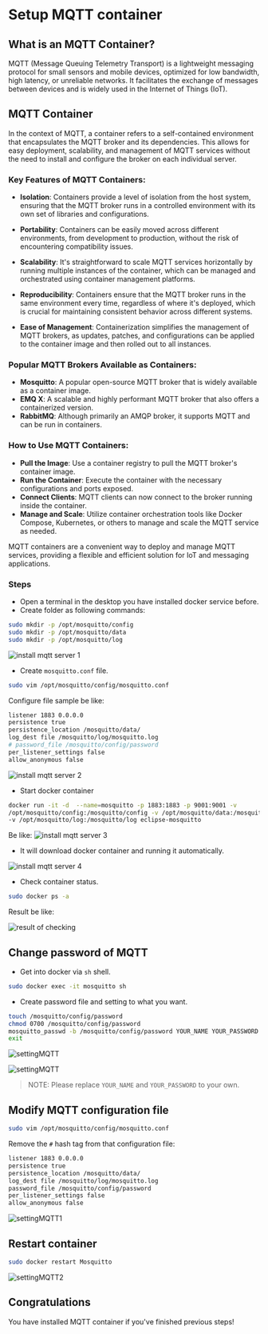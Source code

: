 # Setup MQTT container

## What is an MQTT Container?

MQTT (Message Queuing Telemetry Transport) is a lightweight messaging protocol for small sensors and mobile devices, optimized for low bandwidth, high latency, or unreliable networks. It facilitates the exchange of messages between devices and is widely used in the Internet of Things (IoT).

## MQTT Container

In the context of MQTT, a container refers to a self-contained environment that encapsulates the MQTT broker and its dependencies. This allows for easy deployment, scalability, and management of MQTT services without the need to install and configure the broker on each individual server.

### Key Features of MQTT Containers:

* **Isolation**: Containers provide a level of isolation from the host system, ensuring that the MQTT broker runs in a controlled environment with its own set of libraries and configurations.

* **Portability**: Containers can be easily moved across different environments, from development to production, without the risk of encountering compatibility issues.

* **Scalability**: It's straightforward to scale MQTT services horizontally by running multiple instances of the container, which can be managed and orchestrated using container management platforms.

* **Reproducibility**: Containers ensure that the MQTT broker runs in the same environment every time, regardless of where it's deployed, which is crucial for maintaining consistent behavior across different systems.

* **Ease of Management**: Containerization simplifies the management of MQTT brokers, as updates, patches, and configurations can be applied to the container image and then rolled out to all instances.

### Popular MQTT Brokers Available as Containers:

- **Mosquitto**: A popular open-source MQTT broker that is widely available as a container image.
- **EMQ X**: A scalable and highly performant MQTT broker that also offers a containerized version.
- **RabbitMQ**: Although primarily an AMQP broker, it supports MQTT and can be run in containers.

### How to Use MQTT Containers:

* **Pull the Image**: Use a container registry to pull the MQTT broker's container image.
* **Run the Container**: Execute the container with the necessary configurations and ports exposed.
* **Connect Clients**: MQTT clients can now connect to the broker running inside the container.
* **Manage and Scale**: Utilize container orchestration tools like Docker Compose, Kubernetes, or others to manage and scale the MQTT service as needed.

MQTT containers are a convenient way to deploy and manage MQTT services, providing a flexible and efficient solution for IoT and messaging applications.

### Steps 

* Open a terminal in the desktop you have installed docker service before. 
* Create folder as following commands:

```bash
sudo mkdir -p /opt/mosquitto/config
sudo mkdir -p /opt/mosquitto/data 
sudo mkdir -p /opt/mosquitto/log 
```

![install mqtt server 1](./imgs/mqtt-service-01.png)

* Create `mosquitto.conf` file. 

```bash 
sudo vim /opt/mosquitto/config/mosquitto.conf
```

Configure file sample be like: 

```bash
listener 1883 0.0.0.0
persistence true
persistence_location /mosquitto/data/
log_dest file /mosquitto/log/mosquitto.log
# password_file /mosquitto/config/password
per_listener_settings false
allow_anonymous false
```

![install mqtt server 2](./imgs/mqtt-service-02.png)

* Start docker container 

```bash 
docker run -it -d  --name=mosquitto -p 1883:1883 -p 9001:9001 -v
/opt/mosquitto/config:/mosquitto/config -v /opt/mosquitto/data:/mosquitto/data
-v /opt/mosquitto/log:/mosquitto/log eclipse-mosquitto 
```

Be like: 
![install mqtt server 3](./imgs/mqtt-service-03.png)
                        
* It will download docker container and running it automatically.  

![install mqtt server 4](./imgs/mqtt-service-04.png)

* Check container status.

```bash
sudo docker ps -a
```
Result be like:

![result of checking](./imgs/mqtt-service-05.png)

## Change password of MQTT 

* Get into docker via `sh` shell. 

```bash
sudo docker exec -it mosquitto sh 
```

* Create password file and setting to what you want. 

```bash 
touch /mosquitto/config/password 
chmod 0700 /mosquitto/config/password 
mosquitto_passwd -b /mosquitto/config/password YOUR_NAME YOUR_PASSWORD 
exit 
```

![settingMQTT](./imgs/mqtt-service-06.png)

![settingMQTT](./imgs/mqtt-service-07.png)

> NOTE: Please replace `YOUR_NAME` and `YOUR_PASSWORD` to your own. 

## Modify MQTT configuration file

```bash
sudo vim /opt/mosquitto/config/mosquitto.conf
```
Remove the `#` hash tag from that configuration file:

```bash
listener 1883 0.0.0.0
persistence true
persistence_location /mosquitto/data/
log_dest file /mosquitto/log/mosquitto.log
password_file /mosquitto/config/password
per_listener_settings false
allow_anonymous false
```
![settingMQTT1](./imgs/mqtt-service-08.png)

## Restart container 

```bash 
sudo docker restart Mosquitto
```
![settingMQTT2](./imgs/mqtt-service-09.png)

## Congratulations
You have installed MQTT container if you've finished previous steps!

